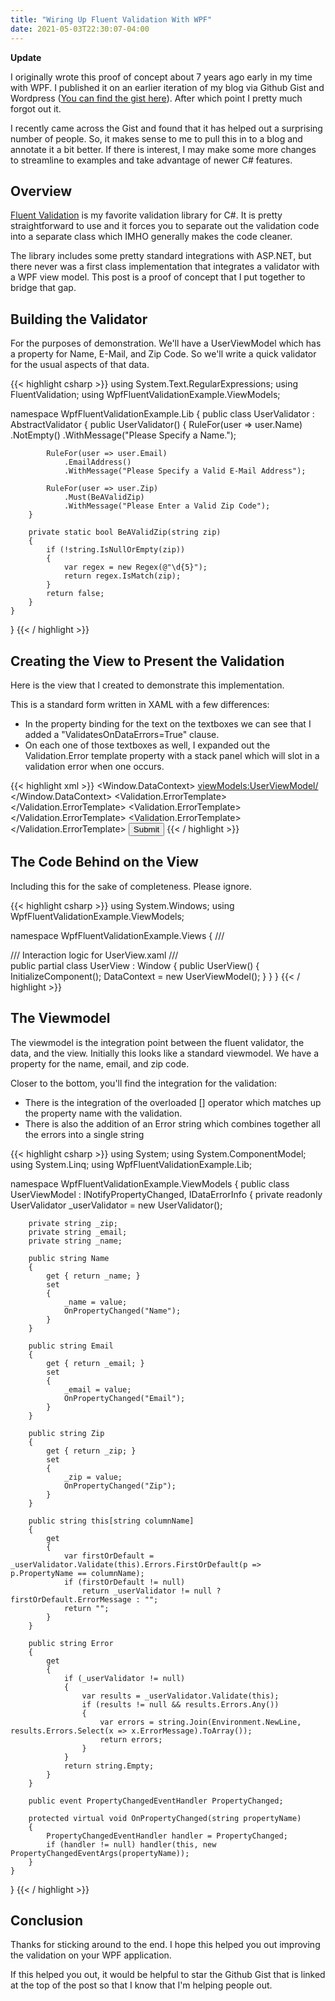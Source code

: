 ```yaml
---
title: "Wiring Up Fluent Validation With WPF"
date: 2021-05-03T22:30:07-04:00
---
```


**Update**

I originally wrote this proof of concept about 7 years ago early in my time with WPF. I published it on an earlier iteration of my blog via Github Gist and Wordpress ([You can find the gist here](https://gist.github.com/GrantByrne/11243164)). After which point I pretty much forgot out it.

I recently came across the Gist and found that it has helped out a surprising number of people. So, it makes sense to me to pull this in to a blog and annotate it a bit better. If there is interest, I may make some more changes to streamline to examples and take advantage of newer C# features.

## Overview

[Fluent Validation](https://fluentvalidation.net/) is my favorite validation library for C#. It is pretty straightforward to use and it forces you to separate out the validation code into a separate class which IMHO generally makes the code cleaner.

The library includes some pretty standard integrations with ASP.NET, but there never was a first class implementation that integrates a validator with a WPF view model. This post is a proof of concept that I put together to bridge that gap.

## Building the Validator

For the purposes of demonstration. We'll have a UserViewModel which has a property for Name, E-Mail, and Zip Code. So we'll write a quick validator for the usual aspects of that data.

{{< highlight csharp >}}
using System.Text.RegularExpressions;
using FluentValidation;
using WpfFluentValidationExample.ViewModels;

namespace WpfFluentValidationExample.Lib
{
    public class UserValidator : AbstractValidator<UserViewModel>
    {
        public UserValidator()
        {
            RuleFor(user => user.Name)
                .NotEmpty()
                .WithMessage("Please Specify a Name.");

            RuleFor(user => user.Email)
                .EmailAddress()
                .WithMessage("Please Specify a Valid E-Mail Address");

            RuleFor(user => user.Zip)
                .Must(BeAValidZip)
                .WithMessage("Please Enter a Valid Zip Code");
        }

        private static bool BeAValidZip(string zip)
        {
            if (!string.IsNullOrEmpty(zip))
            {
                var regex = new Regex(@"\d{5}");
                return regex.IsMatch(zip);
            }
            return false;
        }
    }
}
{{< / highlight >}}

## Creating the View to Present the Validation

Here is the view that I created to demonstrate this implementation.

This is a standard form written in XAML with a few differences:

- In the property binding for the text on the textboxes we can see that I added a "ValidatesOnDataErrors=True" clause.
- On each one of those textboxes as well, I expanded out the Validation.Error template property with a stack panel which will slot in a validation error when one occurs.

{{< highlight xml >}}
<Window
        xmlns="http://schemas.microsoft.com/winfx/2006/xaml/presentation"
        xmlns:x="http://schemas.microsoft.com/winfx/2006/xaml"
        xmlns:viewModels="clr-namespace:WpfFluentValidationExample.ViewModels" x:Class="WpfFluentValidationExample.Views.UserView"
        Title="UserView" Height="300" MinWidth="500">
    <Window.DataContext>
        <viewModels:UserViewModel/>
    </Window.DataContext>
    <StackPanel>
        <StackPanel Orientation="Horizontal">
            <Label Content="Name" Margin="10"/>
            <TextBox Text="{Binding Name, UpdateSourceTrigger=PropertyChanged, ValidatesOnDataErrors=True}" Width="200" Margin="10">
                <Validation.ErrorTemplate>
                    <ControlTemplate>
                        <StackPanel Orientation="Horizontal">
                            <AdornedElementPlaceholder x:Name="textBox"/>
                            <TextBlock Margin="10" Text="{Binding [0].ErrorContent}" Foreground="Red"/>
                        </StackPanel>
                    </ControlTemplate>
                </Validation.ErrorTemplate>
            </TextBox>
        </StackPanel>
        <StackPanel Orientation="Horizontal">
            <Label Content="E-Mail" Margin="10"/>
            <TextBox Text="{Binding Email, UpdateSourceTrigger=PropertyChanged, ValidatesOnDataErrors=True}" Width="200" Margin="10">
                <Validation.ErrorTemplate>
                    <ControlTemplate>
                        <StackPanel Orientation="Horizontal">
                            <AdornedElementPlaceholder x:Name="textBox"/>
                            <TextBlock Margin="10" Text="{Binding [0].ErrorContent}" Foreground="Red"/>
                        </StackPanel>
                    </ControlTemplate>
                </Validation.ErrorTemplate>
            </TextBox>
        </StackPanel>
        <StackPanel Orientation="Horizontal">
            <Label Content="Zip" Margin="10"/>
            <TextBox Text="{Binding Zip, UpdateSourceTrigger=PropertyChanged, ValidatesOnDataErrors=True}" Width="200" Margin="10">
                <Validation.ErrorTemplate>
                    <ControlTemplate>
                        <StackPanel Orientation="Horizontal">
                            <!-- Placeholder for the TextBox itself -->
                            <AdornedElementPlaceholder x:Name="textBox"/>
                            <TextBlock Margin="10" Text="{Binding [0].ErrorContent}" Foreground="Red"/>
                        </StackPanel>
                    </ControlTemplate>
                </Validation.ErrorTemplate>
            </TextBox>
        </StackPanel>
        <Button Margin="10">Submit</Button>
    </StackPanel>
</Window>
{{< / highlight >}}

## The Code Behind on the View

Including this for the sake of completeness. Please ignore.

{{< highlight csharp >}}
using System.Windows;
using WpfFluentValidationExample.ViewModels;

namespace WpfFluentValidationExample.Views
{
    /// <summary>
    /// Interaction logic for UserView.xaml
    /// </summary>
    public partial class UserView : Window
    {
        public UserView()
        {
            InitializeComponent();
            DataContext = new UserViewModel();
        }
    }
}
{{< / highlight >}}

## The Viewmodel

The viewmodel is the integration point between the fluent validator, the data, and the view. Initially this looks like a standard viewmodel. We have a property for the name, email, and zip code.

Closer to the bottom, you'll find the integration for the validation:

- There is the integration of the overloaded [] operator which matches up the property name with the validation.
- There is also the addition of an Error string which combines together all the errors into a single string

{{< highlight csharp >}}
using System;
using System.ComponentModel;
using System.Linq;
using WpfFluentValidationExample.Lib;

namespace WpfFluentValidationExample.ViewModels
{
    public class UserViewModel : INotifyPropertyChanged, IDataErrorInfo
    {
        private readonly UserValidator _userValidator = new UserValidator();

        private string _zip;
        private string _email;
        private string _name;

        public string Name
        {
            get { return _name; }
            set
            {
                _name = value;
                OnPropertyChanged("Name");
            }
        }

        public string Email
        {
            get { return _email; }
            set
            {
                _email = value;
                OnPropertyChanged("Email");
            }
        }

        public string Zip
        {
            get { return _zip; }
            set
            {
                _zip = value;
                OnPropertyChanged("Zip");
            }
        }

        public string this[string columnName]
        {
            get
            {
                var firstOrDefault = _userValidator.Validate(this).Errors.FirstOrDefault(p => p.PropertyName == columnName);
                if (firstOrDefault != null)
                    return _userValidator != null ? firstOrDefault.ErrorMessage : "";
                return "";
            }
        }

        public string Error
        {
            get
            {
                if (_userValidator != null)
                {
                    var results = _userValidator.Validate(this);
                    if (results != null && results.Errors.Any())
                    {
                        var errors = string.Join(Environment.NewLine, results.Errors.Select(x => x.ErrorMessage).ToArray());
                        return errors;
                    }
                }
                return string.Empty;
            }
        }

        public event PropertyChangedEventHandler PropertyChanged;

        protected virtual void OnPropertyChanged(string propertyName)
        {
            PropertyChangedEventHandler handler = PropertyChanged;
            if (handler != null) handler(this, new PropertyChangedEventArgs(propertyName));
        }
    }
}
{{< / highlight >}}

## Conclusion

Thanks for sticking around to the end. I hope this helped you out improving the validation on your WPF application.

If this helped you out, it would be helpful to star the Github Gist that is linked at the top of the post so that I know that I'm helping people out.